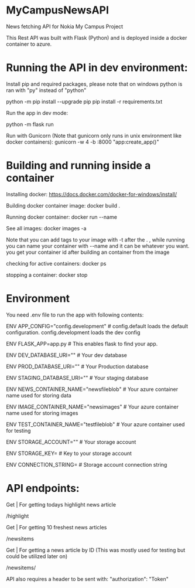 # MyCampusNewsAPI
News fetching API for Nokia My Campus Project

This Rest API was built with Flask (Python) and is deployed inside a docker container to azure.

# Running the API in dev environment:

Install pip and required packages, please note that on windows python is ran with "py" instead of "python" 

python -m pip install --upgrade pip
pip install -r requirements.txt

Run the app in dev mode:

python -m flask run

Run with Gunicorn (Note that gunicorn only runs in unix environment like docker containers):
gunicorn -w 4 -b :8000 "app:create_app()"

# Building and running inside a container 

Installing docker:
https://docs.docker.com/docker-for-windows/install/

Building docker container image:
docker build .

Running docker container:
docker run --name <yourcontainername> <container>
  
See all images:
docker images -a
  
Note that you can add tags to your image with -t <tag> after the . , while running you can name your container with --name and it can be whatever you want. you get your container id after building an container from the image
  
checking for active containers:
docker ps

stopping a container:
docker stop <container>


# Environment

You need .env file to run the app with following contents:

ENV APP_CONFIG="config.development" # config.default loads the default configuration. config.development loads the dev config

ENV FLASK_APP=app.py # This enables flask to find your app.

ENV DEV_DATABASE_URI="<yourDEVdatabaseURI>" # Your dev database
  
ENV PROD_DATABASE_URI="<yourPRODdatabaseURI>" # Your Production database
  
ENV STAGING_DATABASE_URI="<yourStagingDatabaseURI>" # Your staging database
  
ENV NEWS_CONTAINER_NAME="newsfileblob" # Your azure container name used for storing data
  
ENV IMAGE_CONTAINER_NAME="newsimages" # Your azure container name used for storing images
  
ENV TEST_CONTAINER_NAME="testfileblob" # Your azure container used for testing
  
ENV STORAGE_ACCOUNT="<storageAccount>" # Your storage account 
  
ENV STORAGE_KEY=<KeyToYourStorageAccount> # Key to your storage account
  
ENV CONNECTION_STRING=<yourconnectionstring> # Storage account connection string


# API endpoints:

Get | For getting todays highlight news article

/highlight

Get | For getting 10 freshest news articles

/newsitems

Get | For getting a news article by ID (This was mostly used for testing but could be utilized later on)

/newsitems/<itemID>
  
API also requires a header to be sent with: "authorization": "Token"
